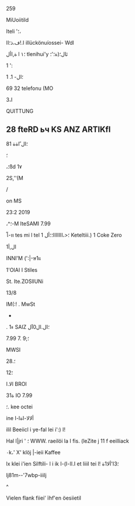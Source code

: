 259

MiUoiitild

Iteli '؛،

ا.!ف،ذ؛اا
illückönuíossei-  Wdl

 ة,األ
l
 ؛١
tlenihui'y ئال؛(ة؛'؛

 1
':

1 .1
 -؛ال

69 32 telefonu  (MO

 3،ا

QUITTUNG

28 fteRD  ьч  KS
ANZ  ARTlKfl
-
 8؛ال
 ًاةة
1

؛

،؛ßd 1٧

2S,''(M

/

on  MS

23:2 2019

،^؛-Μ
IteSAMI
7.99

โ-ท  tes mi l tel  ؛<،ااااااا؛؛أل
1 Keteltiii.)
 1 Coke  Zero

 ال,أ1

ΙΝΝΙ'Μ
(':|-ษ1แ

1'ΟΙΑΙ
ا  Stiles

St. Ite.ZOSllUNi

13/8

IM(:!  .  MwSt

-

.
 1ء
SAIZ
 ؛ال.ال0آل

7.99
7.
؛;9

MWSI

28.؛

12؛

الا.ا
BROI

31ة
IO
7.99

؛.
kee
octei

ine
 ألالا-اةا-ا

ilil  Beeiicl i ye-fal lei i':) ا!

Hal
l|jri
'
 ؛
WWW. raeilöi la I  fis. (leZite j 11 f eeilliack

٠k،'
X'  klöj |-ieii  Kaffee

lx  klei i'ien  Silftili- l i ik  ا.اا-ا)-ا
et  liiil  tei l!  ؛3ا'ألا1ة

lj81m--'7wbp-iiilj

^

Vielen  flank  fiiei'  ïhf'en  öesiietil

